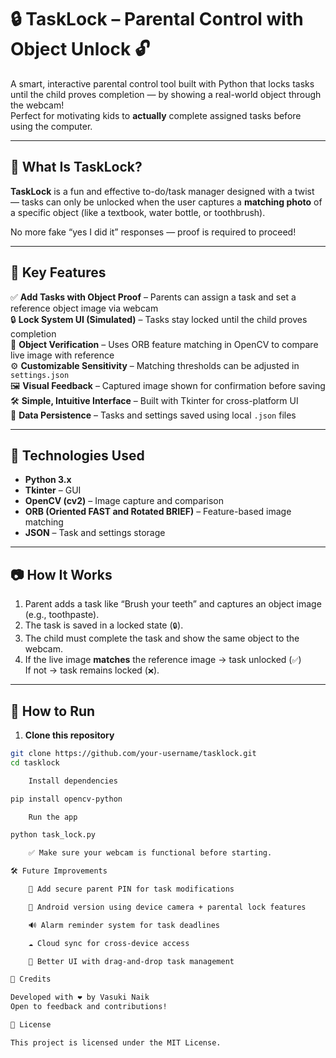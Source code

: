 # 🔒 TaskLock – Parental Control with Object Unlock 🔓

A smart, interactive parental control tool built with Python that locks tasks until the child proves completion — by showing a real-world object through the webcam!  
Perfect for motivating kids to **actually** complete assigned tasks before using the computer.

---

## 🚀 What Is TaskLock?

**TaskLock** is a fun and effective to-do/task manager designed with a twist — tasks can only be unlocked when the user captures a **matching photo** of a specific object (like a textbook, water bottle, or toothbrush).

No more fake “yes I did it” responses — proof is required to proceed!

---

## 🧠 Key Features

✅ **Add Tasks with Object Proof** – Parents can assign a task and set a reference object image via webcam  
🔒 **Lock System UI (Simulated)** – Tasks stay locked until the child proves completion  
📸 **Object Verification** – Uses ORB feature matching in OpenCV to compare live image with reference  
⚙️ **Customizable Sensitivity** – Matching thresholds can be adjusted in `settings.json`  
🖼️ **Visual Feedback** – Captured image shown for confirmation before saving  
🛠️ **Simple, Intuitive Interface** – Built with Tkinter for cross-platform UI  
📁 **Data Persistence** – Tasks and settings saved using local `.json` files

---

## 🧰 Technologies Used

- **Python 3.x**
- **Tkinter** – GUI
- **OpenCV (cv2)** – Image capture and comparison
- **ORB (Oriented FAST and Rotated BRIEF)** – Feature-based image matching
- **JSON** – Task and settings storage

---

## 📷 How It Works

1. Parent adds a task like “Brush your teeth” and captures an object image (e.g., toothpaste).
2. The task is saved in a locked state (`🔒`).
3. The child must complete the task and show the same object to the webcam.
4. If the live image **matches** the reference image → task unlocked (`✅`)  
   If not → task remains locked (`❌`).

---

## 🔧 How to Run

1. **Clone this repository**

```bash
git clone https://github.com/your-username/tasklock.git
cd tasklock

    Install dependencies

pip install opencv-python

    Run the app

python task_lock.py

    ✅ Make sure your webcam is functional before starting.

🛠️ Future Improvements

    🔑 Add secure parent PIN for task modifications

    📱 Android version using device camera + parental lock features

    🔊 Alarm reminder system for task deadlines

    ☁️ Cloud sync for cross-device access

    🎨 Better UI with drag-and-drop task management

🙌 Credits

Developed with ❤️ by Vasuki Naik
Open to feedback and contributions!

📜 License

This project is licensed under the MIT License.
